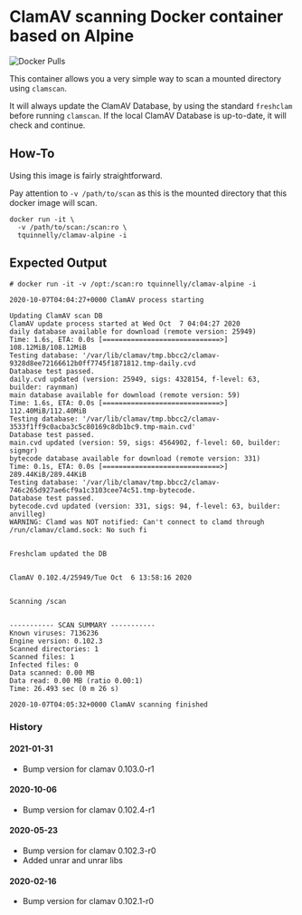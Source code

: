 # ClamAV scanning Docker container based on Alpine

![Docker Pulls](https://img.shields.io/docker/pulls/tquinnelly/clamav-alpine.svg?style=for-the-badge)

This container allows you a very simple way to scan a mounted directory using `clamscan`.

It will always update the ClamAV Database, by using the standard `freshclam` before running `clamscan`.
If the local ClamAV Database is up-to-date, it will check and continue.

## How-To
Using this image is fairly straightforward.

Pay attention to `-v /path/to/scan` as this is the mounted directory that this docker image will scan.

```
docker run -it \
  -v /path/to/scan:/scan:ro \
  tquinnelly/clamav-alpine -i
```

## Expected Output

```
# docker run -it -v /opt:/scan:ro tquinnelly/clamav-alpine -i

2020-10-07T04:04:27+0000 ClamAV process starting

Updating ClamAV scan DB
ClamAV update process started at Wed Oct  7 04:04:27 2020
daily database available for download (remote version: 25949)
Time: 1.6s, ETA: 0.0s [=============================>] 108.12MiB/108.12MiB
Testing database: '/var/lib/clamav/tmp.bbcc2/clamav-9328d8ee72166612b0ff7745f1871812.tmp-daily.cvd
Database test passed.
daily.cvd updated (version: 25949, sigs: 4328154, f-level: 63, builder: raynman)
main database available for download (remote version: 59)
Time: 1.6s, ETA: 0.0s [=============================>] 112.40MiB/112.40MiB
Testing database: '/var/lib/clamav/tmp.bbcc2/clamav-3533f1ff9c0acba3c5c80169c8db1bc9.tmp-main.cvd'
Database test passed.
main.cvd updated (version: 59, sigs: 4564902, f-level: 60, builder: sigmgr)
bytecode database available for download (remote version: 331)
Time: 0.1s, ETA: 0.0s [=============================>] 289.44KiB/289.44KiB
Testing database: '/var/lib/clamav/tmp.bbcc2/clamav-746c265d927ae6cf9a1c3103cee74c51.tmp-bytecode.
Database test passed.
bytecode.cvd updated (version: 331, sigs: 94, f-level: 63, builder: anvilleg)
WARNING: Clamd was NOT notified: Can't connect to clamd through /run/clamav/clamd.sock: No such fi


Freshclam updated the DB


ClamAV 0.102.4/25949/Tue Oct  6 13:58:16 2020


Scanning /scan


----------- SCAN SUMMARY -----------
Known viruses: 7136236
Engine version: 0.102.3
Scanned directories: 1
Scanned files: 1
Infected files: 0
Data scanned: 0.00 MB
Data read: 0.00 MB (ratio 0.00:1)
Time: 26.493 sec (0 m 26 s)

2020-10-07T04:05:32+0000 ClamAV scanning finished
```

### History

#### 2021-01-31
* Bump version for clamav 0.103.0-r1

#### 2020-10-06

* Bump version for clamav 0.102.4-r1

#### 2020-05-23

* Bump version for clamav 0.102.3-r0
* Added unrar and unrar libs

#### 2020-02-16

* Bump version for clamav 0.102.1-r0
